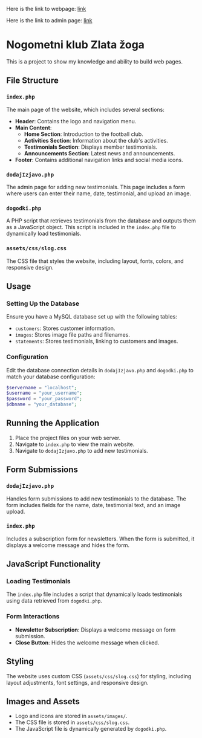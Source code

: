 Here is the link to webpage:  [link](https://sais.fnm.um.si/~polanicl/projekt/naloga7/)

Here is the link to admin page: [link](https://sais.fnm.um.si/~polanicl/projekt/naloga7/stranSkrbnika.php)
# Nogometni klub Zlata žoga

This is a project to show my knowledge and ability to build web pages.

## File Structure

### `index.php`

The main page of the website, which includes several sections:

- **Header**: Contains the logo and navigation menu.
- **Main Content**:
  - **Home Section**: Introduction to the football club.
  - **Activities Section**: Information about the club's activities.
  - **Testimonials Section**: Displays member testimonials.
  - **Announcements Section**: Latest news and announcements.
- **Footer**: Contains additional navigation links and social media icons.

### `dodajIzjavo.php`

The admin page for adding new testimonials. This page includes a form where users can enter their name, date, testimonial, and upload an image.

### `dogodki.php`

A PHP script that retrieves testimonials from the database and outputs them as a JavaScript object. This script is included in the `index.php` file to dynamically load testimonials.

### `assets/css/slog.css`

The CSS file that styles the website, including layout, fonts, colors, and responsive design.

## Usage

### Setting Up the Database

Ensure you have a MySQL database set up with the following tables:

- `customers`: Stores customer information.
- `images`: Stores image file paths and filenames.
- `statements`: Stores testimonials, linking to customers and images.

### Configuration

Edit the database connection details in `dodajIzjavo.php` and `dogodki.php` to match your database configuration:

```php
$servername = "localhost";
$username = "your_username";
$password = "your_password";
$dbname = "your_database";
```
## Running the Application

1. Place the project files on your web server.
2. Navigate to `index.php` to view the main website.
3. Navigate to `dodajIzjavo.php` to add new testimonials.

## Form Submissions

### `dodajIzjavo.php`

Handles form submissions to add new testimonials to the database. The form includes fields for the name, date, testimonial text, and an image upload.

### `index.php`

Includes a subscription form for newsletters. When the form is submitted, it displays a welcome message and hides the form.

## JavaScript Functionality

### Loading Testimonials

The `index.php` file includes a script that dynamically loads testimonials using data retrieved from `dogodki.php`.

### Form Interactions

- **Newsletter Subscription**: Displays a welcome message on form submission.
- **Close Button**: Hides the welcome message when clicked.

## Styling

The website uses custom CSS (`assets/css/slog.css`) for styling, including layout adjustments, font settings, and responsive design.

## Images and Assets

- Logo and icons are stored in `assets/images/`.
- The CSS file is stored in `assets/css/slog.css`.
- The JavaScript file is dynamically generated by `dogodki.php`.

